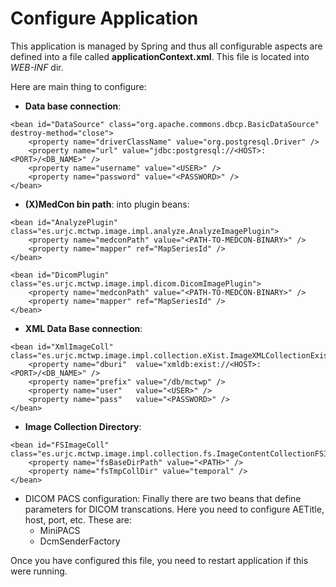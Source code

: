 # Configure Application #

This application is managed by Spring and thus all configurable aspects are defined into a file called **applicationContext.xml**. This file is located into _WEB-INF_ dir.

Here are main thing to configure:

  * **Data base connection**:
```
<bean id="DataSource" class="org.apache.commons.dbcp.BasicDataSource" destroy-method="close">
	<property name="driverClassName" value="org.postgresql.Driver" />
	<property name="url" value="jdbc:postgresql://<HOST>:<PORT>/<DB_NAME>" />
	<property name="username" value="<USER>" />
	<property name="password" value="<PASSWORD>" />
</bean>
```
  * **(X)MedCon bin path**: into plugin beans:
```
<bean id="AnalyzePlugin" class="es.urjc.mctwp.image.impl.analyze.AnalyzeImagePlugin">
	<property name="medconPath" value="<PATH-TO-MEDCON-BINARY>" />
	<property name="mapper" ref="MapSeriesId" />
</bean>

<bean id="DicomPlugin" class="es.urjc.mctwp.image.impl.dicom.DicomImagePlugin">
	<property name="medconPath" value="<PATH-TO-MEDCON-BINARY>" />
	<property name="mapper" ref="MapSeriesId" />
</bean>
```
  * **XML Data Base connection**:
```
<bean id="XmlImageColl" class="es.urjc.mctwp.image.impl.collection.eXist.ImageXMLCollectionExistImpl">
	<property name="dburi"  value="xmldb:exist://<HOST>:<PORT>/<DB_NAME>" />
	<property name="prefix" value="/db/mctwp" />
	<property name="user"   value="<USER>" />
	<property name="pass"   value="<PASSWORD>" />
</bean>
```
  * **Image Collection Directory**:
```
<bean id="FSImageColl" class="es.urjc.mctwp.image.impl.collection.fs.ImageContentCollectionFSImpl">
	<property name="fsBaseDirPath" value="<PATH>" />
	<property name="fsTmpCollDir" value="temporal" />
</bean>
```
  * DICOM PACS configuration: Finally there are two beans that define parameters for DICOM transcations. Here you need to configure AETitle, host, port, etc. These are:
    * MiniPACS
    * DcmSenderFactory

Once you have configured this file, you need to restart application if this were running.
